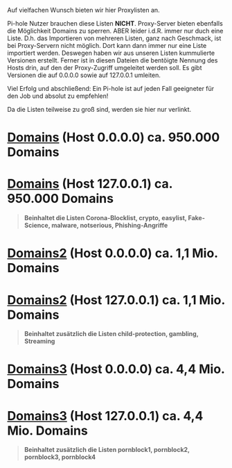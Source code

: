 Auf vielfachen Wunsch bieten wir hier Proxylisten an.

Pi-hole Nutzer brauchen diese Listen <b>NICHT</b>. Proxy-Server bieten ebenfalls die Möglichkeit Domains zu sperren. ABER leider i.d.R. immer nur duch eine Liste. D.h. das Importieren von mehreren Listen, ganz nach Geschmack, ist bei Proxy-Servern nicht möglich. Dort kann dann immer nur eine Liste importiert werden. Deswegen haben wir aus unseren Listen kummulierte Versionen erstellt. Ferner ist in diesen Dateien die bentöigte Nennung des Hosts drin, auf den der Proxy-Zugriff umgeleitet werden soll. Es gibt Versionen die auf 0.0.0.0 sowie auf 127.0.0.1 umleiten.

Viel Erfolg und abschließend: Ein Pi-hole ist auf jeden Fall geeigneter für den Job und absolut zu empfehlen!

Da die Listen teilweise zu groß sind, werden sie hier nur verlinkt.

# <a href="http://sempervideo.de/proxylisten/domains0.zip">Domains</a> (Host 0.0.0.0) ca. 950.000 Domains<br>
# <a href="http://sempervideo.de/proxylisten/domains127.zip">Domains</a> (Host 127.0.0.1) ca. 950.000 Domains<br>
<blockquote><b>Beinhaltet die Listen Corona-Blocklist, crypto, easylist, Fake-Science, malware, notserious, Phishing-Angriffe</b>
</blockquote>

# <a href="http://sempervideo.de/proxylisten/domains20.zip">Domains2</a> (Host 0.0.0.0) ca. 1,1 Mio. Domains<br>
# <a href="http://sempervideo.de/proxylisten/domains2127.zip">Domains2</a> (Host 127.0.0.1) ca. 1,1 Mio. Domains<br>
<blockquote><b>Beinhaltet zusätzlich die Listen child-protection, gambling, Streaming</b>
</blockquote>

# <a href="http://sempervideo.de/proxylisten/domains30.zip">Domains3</a> (Host 0.0.0.0) ca. 4,4 Mio. Domains<br>
# <a href="http://sempervideo.de/proxylisten/domains3127.zip">Domains3</a> (Host 127.0.0.1) ca. 4,4 Mio. Domains<br>
<blockquote><b>Beinhaltet zusätzlich die Listen pornblock1, pornblock2, pornblock3, pornblock4</b>
</blockquote>
